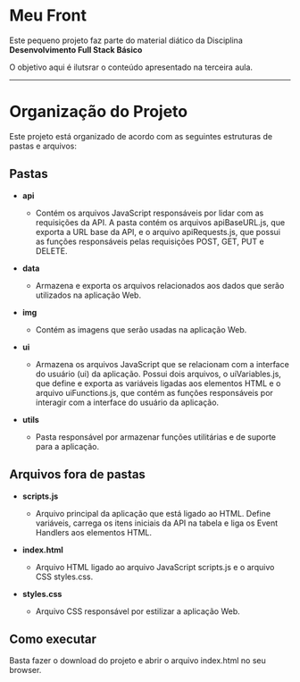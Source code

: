 # Meu Front

Este pequeno projeto faz parte do material diático da Disciplina **Desenvolvimento Full Stack Básico**

O objetivo aqui é ilutsrar o conteúdo apresentado na terceira aula.

---

# Organização do Projeto

Este projeto está organizado de acordo com as seguintes estruturas de pastas e arquivos:

## Pastas

- **api**

  - Contém os arquivos JavaScript responsáveis por lidar com as requisições da API. A pasta contém os arquivos apiBaseURL.js, que exporta a URL base da API, e o arquivo apiRequests.js, que possui as funções responsáveis pelas requisições POST, GET, PUT e DELETE.

- **data**

  - Armazena e exporta os arquivos relacionados aos dados que serão utilizados na aplicação Web.

- **img**

  - Contém as imagens que serão usadas na aplicação Web.

- **ui**

  - Armazena os arquivos JavaScript que se relacionam com a interface do usuário (ui) da aplicação. Possui dois arquivos, o uiVariables.js, que define e exporta as variáveis ligadas aos elementos HTML e o arquivo uiFunctions.js, que contém as funções responsáveis por interagir com a interface do usuário da aplicação.

- **utils**

  - Pasta responsável por armazenar funções utilitárias e de suporte para a aplicação.

## Arquivos fora de pastas

- **scripts.js**

  - Arquivo principal da aplicação que está ligado ao HTML. Define variáveis, carrega os itens iniciais da API na tabela e liga os Event Handlers aos elementos HTML.

- **index.html**

  - Arquivo HTML ligado ao arquivo JavaScript scripts.js e o arquivo CSS styles.css.

- **styles.css**

  - Arquivo CSS responsável por estilizar a aplicação Web.

## Como executar

Basta fazer o download do projeto e abrir o arquivo index.html no seu browser.
